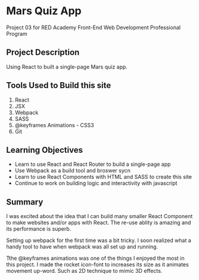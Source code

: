 # Mars Quiz App

Project 03 for RED Academy Front-End Web Development Professional Program

## Project Description

Using React to built a single-page Mars quiz app.

## Tools Used to Build this site

1. React
2. JSX 
3. Webpack
4. SASS
5. @keyframes Animations - CSS3 
6. Git

## Learning Objectives

* Learn to use React and React Router to build a single-page app
* Use Webpack as a build tool and broswer sycn
* Learn to use React Components with HTML and SASS to create this site
* Continue to work on building logic and interactivity with javascript

## Summary

I was excited about the idea that I can build many smaller React Component to make websites and/or apps with React. The re-use ablity is amazing and its performance is superb.

Setting up webpack for the first time was a bit tricky. I soon realized what a handy tool to have when webpack was all set up and running. 

Tthe @keyframes animations was one of the things I enjoyed the most in this project. I made the rocket icon-font to increases its size as it animates movement up-word. Such as 2D technique to mimic 3D effects. 